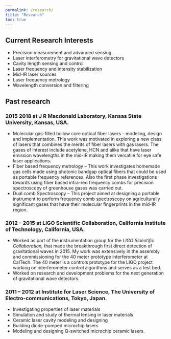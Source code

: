 ```yaml
---
permalink: /research/
title: "Research"
toc: true
---
```


## Current Research Interests
 - Precision measurement and advanced sensing
 - Laser interferometry for gravitational wave detectors
 - Cavity length sensing and control 
 - Laser frequency and intensity stabilization 
 - Mid-IR laser sources
 - Laser frequency metrology
 - Wavelength conversion and filtering 
 
## Past research 
 
### 2015 2018 at J R Macdonald Laboratory, Kansas State University, Kansas, USA. 
 - Molecular gas-filled hollow core optical fiber lasers – modeling, design and implementation. This work was motivated in exploring a new class of lasers that combines the merits of fiber lasers with gas lasers. The gases of interest include acetylene, HCN and alike that have laser emission wavelengths in the mid-IR making them versatile for eye safe laser applications. 
 - Fiber based frequency metrology – This work investigates homemade gas cells made using photonic bandgap optical fibers that could be used as portable frequency references. Also the first phase investigations towards using fiber based infra-red frequency combs for precision spectroscopy of greenhouse gases was carried out.
 - Dual comb Spectroscopy – This project aimed at designing a portable instrument to perform frequency comb spectroscopy on agriculturally significant gases that have their molecular fingerprints in the mid-IR region. 
 
### 2012 – 2015 at LIGO Scientific Collaboration, California Institute of Technology, California, USA.
- Worked as part of the instrumentation group for the <em>LIGO Scientific Collaboration,</em> that made the breakthrough first direct detection of gravitational waves in 2015. My work was extensively in the assembly and commissioning for the 40 meter prototype interferometer at CalTech. The 40 meter is a controls prototype for the LIGO project working on interferometer control algorithms and serves as a test bed. 
- Worked on research and development problems for the next generation of gravitational wave detectors.

### 2011 – 2012 at Institute for Laser Science, The University of Electro-communications, Tokyo, Japan.
 - Investigating properties of laser materials
 - Simulation and study of thermal lensing in laser materials
 - Ceramic laser cavity modeling and designing
 - Building diode-pumped microchip lasers
 - Modeling and designing Q-switched microchip ceramic lasers.
